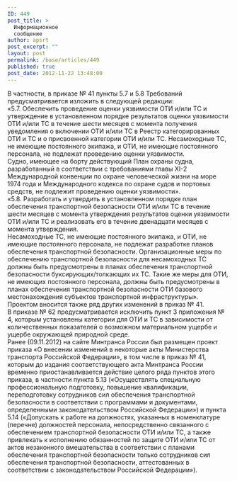 ```yaml
---
ID: 449
post_title: >
  Информационное
  сообщение
author: apsrt
post_excerpt: ""
layout: post
permalink: /base/articles/449
published: true
post_date: 2012-11-22 13:48:00
---
```

В частности, в приказе № 41 пункты 5.7  и 5.8 Требований  предусматривается изложить в следующей редакции:<br />
«5.7. Обеспечить проведение оценки уязвимости ОТИ и/или ТС и утверждение в установленном порядке результатов оценки уязвимости ОТИ и/или ТС в течение шести месяцев с момента получения уведомления о включении ОТИ и/или ТС в Реестр категорированных ОТИ и ТС и о присвоенной категории ОТИ и/или ТС. Несамоходные ТС, не имеющие постоянного экипажа, и ОТИ, не имеющие постоянного персонала, не подлежат проведению оценки уязвимости.<br />
Судно, имеющее на борту действующий План охраны судна, разработанный в соответствии с требованиями главы ХI-2 Международной конвенции по охране человеческой жизни на море 1974 года и Международного кодекса по охране судов и портовых средств, не подлежит проведению оценки уязвимости».<br />
         «5.8. Разработать и утвердить в установленном порядке план обеспечения транспортной безопасности ОТИ и/или ТС в течение шести месяцев с момента утверждения результатов оценки уязвимости ОТИ и/или ТС и реализовать его в течение двенадцати месяцев с момента утверждения.<br />
Несамоходные ТС, не имеющие постоянного экипажа, и ОТИ, не имеющие постоянного персонала, не подлежат разработке планов обеспечения транспортной безопасности. Организационные меры по обеспечению транспортной безопасности для несамоходных ТС должны быть предусмотрены в планах обеспечения транспортной безопасности буксирующих/толкающих их ТС. Такие же меры для ОТИ, не имеющих постоянного персонала, должны быть предусмотрены в планах обеспечения транспортной безопасности ОТИ базового местонахождения субъектов транспортной инфраструктуры».<br />
Проектом вносится также ряд других изменений в приказ № 41. <br />
В приказе № 62 предусматривается исключить пункт 3 приложения № 4, которым установлены категории для ОТИ и ТС в  зависимости  от количественных показателей о возможном материальном ущербе и ущербе окружающей природной среде. <br />
Ранее (09.11.2012) на сайте Минтранса России был размещен проект приказа «О внесении изменений в некоторые акты Министерства транспорта Российской Федерации», в том числе в приказ № 41, которым  до издания соответствующего акта Минтранса России временно приостанавливается  действие целого ряда  пунктов этого приказа, в частности пункта 5.13 («Осуществлять специальную профессиональную подготовку, повышение квалификации, переподготовку сотрудников сил обеспечения транспортной безопасности в соответствии с программами и документами, определенными законодательством Российской Федерации») и пункта 5.14 («Допускать к работе на должностях, указанных в номенклатуре (перечне) должностей персонала, непосредственно связанного с обеспечением транспортной безопасности ОТИ и/или ТС, а также привлекать к исполнению обязанностей по защите ОТИ и/или ТС от актов незаконного вмешательства в соответствии с планами обеспечения транспортной безопасности только сотрудников сил обеспечения транспортной безопасности, аттестованных в соответствии с законодательством Российской Федерации»).